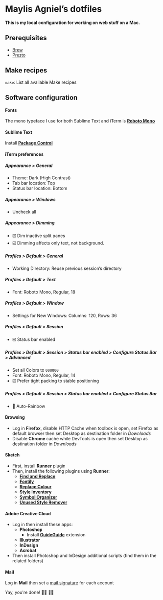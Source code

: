 # Maylis Agniel’s dotfiles
**This is my local configuration for working on web stuff on a Mac.**

## Prerequisites
- [Brew](https://brew.sh)
- [Prezto](https://github.com/sorin-ionescu/prezto)

## Make recipes
`make`: List all available Make recipes

## Software configuration

#### Fonts
The mono typeface I use for both Sublime Text and iTerm is [**Roboto Mono**](https://fonts.google.com/specimen/Roboto+Mono)

#### Sublime Text
Install [**Package Control**](https://packagecontrol.io/installation)

#### iTerm preferences
##### Appearance > General
- Theme: Dark (High Contrast)
- Tab bar location: Top
- Status bar location: Bottom

##### Appearance > Windows
- Uncheck all

##### Appearance > Dimming
- ☑️ Dim inactive split panes
- ☑️ Dimming affects only text, not background.

##### Profiles > Default > General
- Working Directory: Reuse previous session’s directory

##### Profiles > Default > Text
- Font: Roboto Mono, Regular, 18

##### Profiles > Default > Window
- Settings for New Windows: Columns: 120, Rows: 36

##### Profiles > Default > Session
- ☑️ Status bar enabled

##### Profiles > Default > Session > Status bar enabled > Configure Status Bar > Advanced
- Set all Colors to `000000`
- Font: Roboto Mono, Regular, 14
- ☑️ Prefer tight packing to stable positioning

##### Profiles > Default > Session > Status bar enabled > Configure Status Bar
- 🌈 Auto-Rainbow

#### Browsing
* Log in **Firefox**, disable HTTP Cache when toolbox is open, set Firefox as default browser then set Desktop as destination folder in *Downloads*
* Disable **Chrome** cache while DevTools is open then set Desktop as destination folder in *Downloads*

#### Sketch
* First, install [**Runner**](https://sketchrunner.com) plugin
* Then, install the following plugins using **Runner**:
  * [**Find and Replace**](https://github.com/thierryc/Sketch-Find-And-Replace)
  * [**Fontily**](https://github.com/partyka1/Fontily)
  * [**Replace Colour**](https://github.com/lewishowles/sketch-replace-colour)
  * [**Style Inventory**](https://github.com/getflourish/Sketch-Style-Inventory)
  * [**Symbol Organizer**](https://github.com/sonburn/symbol-organizer)
  * [**Unused Style Remover**](https://github.com/sonburn/unused-style-remover)

#### Adobe Creative Cloud
* Log in then install these apps:
  * **Photoshop**
    * Install [**GuideGuide**](https://guideguide.me/documentation/) extension
  * **Illustrator**
  * **InDesign**
  * **Acrobat**
* Then install Photoshop and InDesign additional scripts (find them in the related folders)

#### Mail
Log in **Mail** then set a [mail signature](https://github.com/wearemd/wearemd_mail_signatures) for each account

Yay, you're done! 👏🏻 👏🏻
